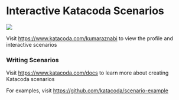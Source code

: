 # Interactive Katacoda Scenarios

[![](http://shields.katacoda.com/katacoda/kumaraznabi/count.svg)](https://www.katacoda.com/kumaraznabi "Get your profile on Katacoda.com")

Visit https://www.katacoda.com/kumaraznabi to view the profile and interactive scenarios

### Writing Scenarios
Visit https://www.katacoda.com/docs to learn more about creating Katacoda scenarios

For examples, visit https://github.com/katacoda/scenario-example
